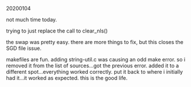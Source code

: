 20200104

not much time today.

trying to just replace the call to clear_nls()

the swap was pretty easy.  there are more things to fix, but this closes the SGD file issue.

makefiles are fun.  adding string-util.c was causing an odd make error.  so i removed it from the list of sources...got the previous error.  added it to a different spot...everything worked correctly.  put it back to where i initially had it...it worked as expected.  this is the good life.